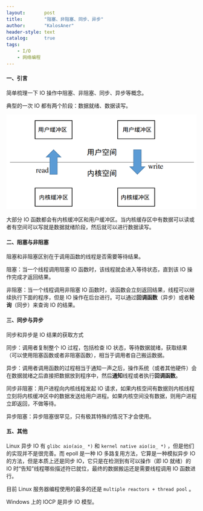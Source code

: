 ```yaml
---
layout:       post
title:        "阻塞、非阻塞、同步、异步"
author:       "KalosAner"
header-style: text
catalog:      true
tags:
    - I/O
    - 网络编程
---
```


#### 一、引言

简单梳理一下 IO 操作中阻塞、非阻塞、同步、异步等概念。

典型的一次 IO 都有两个阶段：数据就绪、数据读写。

![Snipaste_2025-04-02_18-39-04](\img\in-post\Snipaste_2025-04-02_18-39-04.png)

大部分 IO 函数都会有内核缓冲区和用户缓冲区。当内核缓存区中有数据可以读或者有空间可以写就是数据就绪阶段，然后就可以进行数据读写。

#### 二、阻塞与非阻塞

阻塞和非阻塞区别在于调用函数的线程是否需要等待结果。

阻塞：当一个线程调用阻塞 IO 函数时，该线程就会进入等待状态，直到该 IO 操作完成才返回结果。

非阻塞：当一个线程调用非阻塞 IO 函数时，该函数会立刻返回结果，线程可以继续执行下面的程序，但是 IO 操作在后台进行。可以通过**回调函数**（异步）或者**轮询**（同步）来查询 IO 的结果。

#### 三、同步与异步

同步和异步是 IO 结果的获取方式

同步：调用者复制整个 IO 过程，包括检查 IO 状态，等待数据就绪，获取结果（可以使用阻塞函数或者非阻塞函数），相当于调用者自己搬运数据。

异步：调用者调用函数的过程相当于通知一声之后，操作系统（或者其他硬件）会在数据就绪之后直接把数据放到程序中，然后**通知**线程或者执行**回调函数**。

同步非阻塞：用户进程向内核线程发起 IO 请求，如果内核空间有数据则内核线程立刻将内核缓冲区中的数据发送给用户进程。如果内核空间没有数据，则用户进程立即返回，不做等待。

异步阻塞：异步阻塞很罕见，只有极其特殊的情况下才会使用。

#### 五、其他

Linux 异步 IO 有 `glibc aio(aio_ *)` 和 `kernel native aio(io_ *)` ，但是他们的实现并不是很完善。而 epoll 是一种 IO 多路复用方法，它算是一种模拟异步 IO 的方法，但是本质上还是同步 IO，它只是在检测到有可以操作（即 IO 就绪）的 IO 时“告知”线程哪些描述符已就位，最终的数据搬运还是需要线程调用 IO 函数进行。

目前 Linux 服务器编程使用的最多的还是 `multiple reactors + thread pool` 。

Windows 上的 IOCP 是异步 IO 模型。